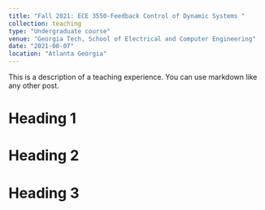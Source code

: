 ```yaml
---
title: "Fall 2021: ECE 3550-Feedback Control of Dynamic Systems "
collection: teaching
type: "Undergraduate course"
venue: "Georgia Tech, School of Electrical and Computer Engineering"
date: "2021-08-07"
location: "Atlanta Georgia"
---
```


This is a description of a teaching experience. You can use markdown like any other post.

Heading 1
======

Heading 2
======

Heading 3
======
